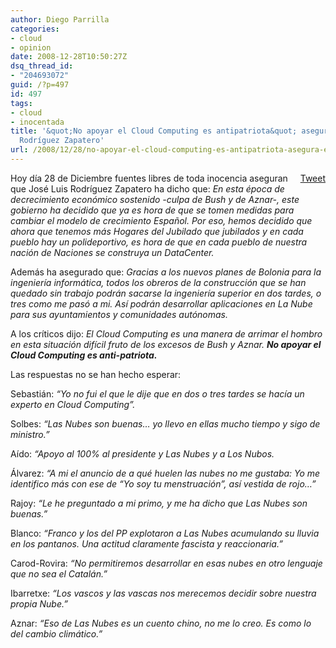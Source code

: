 ```yaml
---
author: Diego Parrilla
categories:
- cloud
- opinion
date: 2008-12-28T10:50:27Z
dsq_thread_id:
- "204693072"
guid: /?p=497
id: 497
tags:
- cloud
- inocentada
title: '&quot;No apoyar el Cloud Computing es antipatriota&quot; asegura el Presidente
  Rodríguez Zapatero'
url: /2008/12/28/no-apoyar-el-cloud-computing-es-antipatriota-asegura-el-presidente-rodriguez-zapatero/
---
```


<div style="float: right; margin-left: 10px;">
  <a href="https://twitter.com/share" class="twitter-share-button" data-via="nubeblog" data-hashtags="cloud,inocentada" data-count="vertical" data-url="/2008/12/28/no-apoyar-el-cloud-computing-es-antipatriota-asegura-el-presidente-rodriguez-zapatero/">Tweet</a>
</div>

Hoy día 28 de Diciembre fuentes libres de toda inocencia aseguran que José Luis Rodríguez Zapatero ha dicho que: _En esta época de decrecimiento económico sostenido -culpa de Bush y de Aznar-, este gobierno ha decidido que ya es hora de que se tomen medidas para cambiar el modelo de crecimiento Español. Por eso, hemos decidido que ahora que tenemos más Hogares del Jubilado que jubilados y en cada pueblo hay un polideportivo, es hora de que en cada pueblo de nuestra nación de Naciones se construya un DataCenter._

Además ha asegurado que: _Gracias a los nuevos planes de Bolonia para la ingeniería informática, todos los obreros de la construcción que se han quedado sin trabajo podrán sacarse la ingeniería superior en dos tardes, o tres como me pasó a mi. Así podrán desarrollar aplicaciones en La Nube para sus ayuntamientos y comunidades autónomas._

A los críticos dijo: _El Cloud Computing es una manera de arrimar el hombro en esta situación difícil fruto de los excesos de Bush y Aznar. **No apoyar el Cloud Computing es anti-patriota.**_

Las respuestas no se han hecho esperar:

Sebastián: _&#8220;Yo no fui el que le dije que en dos o tres tardes se hacía un experto en Cloud Computing&#8221;._

Solbes: _&#8220;Las Nubes son buenas&#8230; yo llevo en ellas mucho tiempo y sigo de ministro.&#8221;_

Aído: _&#8220;Apoyo al 100% al presidente y Las Nubes y a Los Nubos._

Álvarez: _&#8220;A mi el anuncio de a qué huelen las nubes no me gustaba: Yo me identifico más con ese de &#8220;Yo soy tu menstruación&#8221;, así vestida de rojo&#8230;&#8221;_

Rajoy: _&#8220;Le he preguntado a mi primo, y me ha dicho que Las Nubes son buenas.&#8221;_

Blanco: _&#8220;Franco y los del PP explotaron a Las Nubes acumulando su lluvia en los pantanos. Una actitud claramente fascista y reaccionaria.&#8221;_

Carod-Rovira: _&#8220;No permitiremos desarrollar en esas nubes en otro lenguaje que no sea el Catalán.&#8221;_

Ibarretxe: _&#8220;Los vascos y las vascas nos merecemos decidir sobre nuestra propia Nube.&#8221;_

Aznar: _&#8220;Eso de Las Nubes es un cuento chino, no me lo creo. Es como lo del cambio climático.&#8221;_
